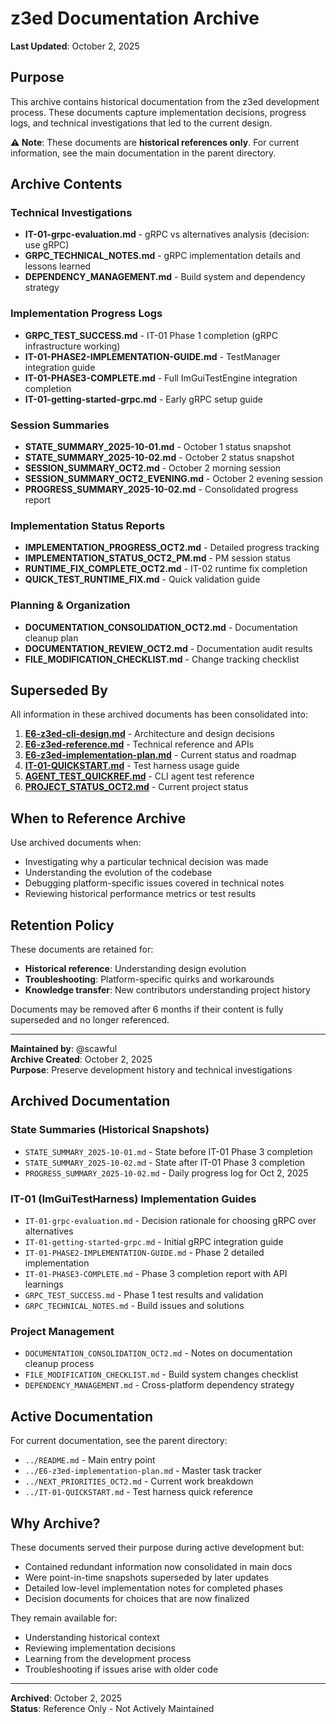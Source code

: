 # z3ed Documentation Archive

**Last Updated**: October 2, 2025

## Purpose

This archive contains historical documentation from the z3ed development process. These documents capture implementation decisions, progress logs, and technical investigations that led to the current design.

**⚠️ Note**: These documents are **historical references only**. For current information, see the main documentation in the parent directory.

## Archive Contents

### Technical Investigations

- **IT-01-grpc-evaluation.md** - gRPC vs alternatives analysis (decision: use gRPC)
- **GRPC_TECHNICAL_NOTES.md** - gRPC implementation details and lessons learned
- **DEPENDENCY_MANAGEMENT.md** - Build system and dependency strategy

### Implementation Progress Logs

- **GRPC_TEST_SUCCESS.md** - IT-01 Phase 1 completion (gRPC infrastructure working)
- **IT-01-PHASE2-IMPLEMENTATION-GUIDE.md** - TestManager integration guide
- **IT-01-PHASE3-COMPLETE.md** - Full ImGuiTestEngine integration completion
- **IT-01-getting-started-grpc.md** - Early gRPC setup guide

### Session Summaries

- **STATE_SUMMARY_2025-10-01.md** - October 1 status snapshot
- **STATE_SUMMARY_2025-10-02.md** - October 2 status snapshot
- **SESSION_SUMMARY_OCT2.md** - October 2 morning session
- **SESSION_SUMMARY_OCT2_EVENING.md** - October 2 evening session
- **PROGRESS_SUMMARY_2025-10-02.md** - Consolidated progress report

### Implementation Status Reports

- **IMPLEMENTATION_PROGRESS_OCT2.md** - Detailed progress tracking
- **IMPLEMENTATION_STATUS_OCT2_PM.md** - PM session status
- **RUNTIME_FIX_COMPLETE_OCT2.md** - IT-02 runtime fix completion
- **QUICK_TEST_RUNTIME_FIX.md** - Quick validation guide

### Planning & Organization

- **DOCUMENTATION_CONSOLIDATION_OCT2.md** - Documentation cleanup plan
- **DOCUMENTATION_REVIEW_OCT2.md** - Documentation audit results
- **FILE_MODIFICATION_CHECKLIST.md** - Change tracking checklist

## Superseded By

All information in these archived documents has been consolidated into:

1. **[E6-z3ed-cli-design.md](../E6-z3ed-cli-design.md)** - Architecture and design decisions
2. **[E6-z3ed-reference.md](../E6-z3ed-reference.md)** - Technical reference and APIs
3. **[E6-z3ed-implementation-plan.md](../E6-z3ed-implementation-plan.md)** - Current status and roadmap
4. **[IT-01-QUICKSTART.md](../IT-01-QUICKSTART.md)** - Test harness usage guide
5. **[AGENT_TEST_QUICKREF.md](../AGENT_TEST_QUICKREF.md)** - CLI agent test reference
6. **[PROJECT_STATUS_OCT2.md](../PROJECT_STATUS_OCT2.md)** - Current project status

## When to Reference Archive

Use archived documents when:
- Investigating why a particular technical decision was made
- Understanding the evolution of the codebase
- Debugging platform-specific issues covered in technical notes
- Reviewing historical performance metrics or test results

## Retention Policy

These documents are retained for:
- **Historical reference**: Understanding design evolution
- **Troubleshooting**: Platform-specific quirks and workarounds
- **Knowledge transfer**: New contributors understanding project history

Documents may be removed after 6 months if their content is fully superseded and no longer referenced.

---

**Maintained by**: @scawful  
**Archive Created**: October 2, 2025  
**Purpose**: Preserve development history and technical investigations

## Archived Documentation

### State Summaries (Historical Snapshots)
- `STATE_SUMMARY_2025-10-01.md` - State before IT-01 Phase 3 completion
- `STATE_SUMMARY_2025-10-02.md` - State after IT-01 Phase 3 completion
- `PROGRESS_SUMMARY_2025-10-02.md` - Daily progress log for Oct 2, 2025

### IT-01 (ImGuiTestHarness) Implementation Guides
- `IT-01-grpc-evaluation.md` - Decision rationale for choosing gRPC over alternatives
- `IT-01-getting-started-grpc.md` - Initial gRPC integration guide
- `IT-01-PHASE2-IMPLEMENTATION-GUIDE.md` - Phase 2 detailed implementation
- `IT-01-PHASE3-COMPLETE.md` - Phase 3 completion report with API learnings
- `GRPC_TEST_SUCCESS.md` - Phase 1 test results and validation
- `GRPC_TECHNICAL_NOTES.md` - Build issues and solutions

### Project Management
- `DOCUMENTATION_CONSOLIDATION_OCT2.md` - Notes on documentation cleanup process
- `FILE_MODIFICATION_CHECKLIST.md` - Build system changes checklist
- `DEPENDENCY_MANAGEMENT.md` - Cross-platform dependency strategy

## Active Documentation

For current documentation, see the parent directory:
- `../README.md` - Main entry point
- `../E6-z3ed-implementation-plan.md` - Master task tracker
- `../NEXT_PRIORITIES_OCT2.md` - Current work breakdown
- `../IT-01-QUICKSTART.md` - Test harness quick reference

## Why Archive?

These documents served their purpose during active development but:
- Contained redundant information now consolidated in main docs
- Were point-in-time snapshots superseded by later updates  
- Detailed low-level implementation notes for completed phases
- Decision documents for choices that are now finalized

They remain available for:
- Understanding historical context
- Reviewing implementation decisions
- Learning from the development process
- Troubleshooting if issues arise with older code

---

**Archived**: October 2, 2025  
**Status**: Reference Only - Not Actively Maintained
